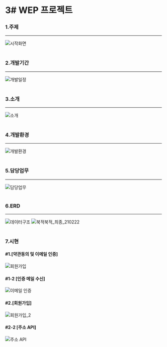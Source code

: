 # 3# WEP 프로젝트

### 1.주제
--------------------------------------------------------------------
![시작화면](https://user-images.githubusercontent.com/69965049/111052897-a1db3c00-84a2-11eb-9b7c-fd3ed9d1b57c.png)
<br><br>


### 2.개발기간
-----------
![개발일정](https://user-images.githubusercontent.com/69965049/111053374-9f7ae100-84a6-11eb-9f9e-300cb9243401.png)
<br><br>


### 3.소개
-----------
![소개](https://user-images.githubusercontent.com/69965049/111053343-5fb3f980-84a6-11eb-8c14-febb2bd812b3.png)
<br><br>


### 4.개발환경
-----------
![개발환경](https://user-images.githubusercontent.com/69965049/111053422-eb2d8a80-84a6-11eb-8b37-fc16dc21c9ac.png)
<br><br>


### 5.담당업무
-----------
![담당업무](https://user-images.githubusercontent.com/69965049/111054784-b0315400-84b2-11eb-9ef0-9f5d123fae7d.png)
<br><br>


### 6.ERD
-----------
![데이터구조](https://user-images.githubusercontent.com/69965049/111053477-87f02800-84a7-11eb-96dd-5fd00ce53690.png)
![북적북적_최종_210222](https://user-images.githubusercontent.com/69965049/111053537-f0d7a000-84a7-11eb-8167-8e36ed36120a.png)
<br><br>


### 7.시현
 #### #1.[약관동의 및 이메일 인증]
![회원가입](https://user-images.githubusercontent.com/69965049/111057069-c4338080-84c7-11eb-80c8-d6763a463842.gif)
 #### #1-2 [인증 메일 수신]
![이메일 인증](https://user-images.githubusercontent.com/69965049/111057412-b29fa800-84ca-11eb-90f3-b1e1e2c68a17.png)

#### #2.[회원가입]
![회원가입_2](https://user-images.githubusercontent.com/69965049/111057708-ebd91780-84cc-11eb-8227-291d4b737e4e.gif)
#### #2-2 [주소 API]
![주소 API](https://user-images.githubusercontent.com/69965049/111057619-3ad27d00-84cc-11eb-8421-f031ed554321.png)

